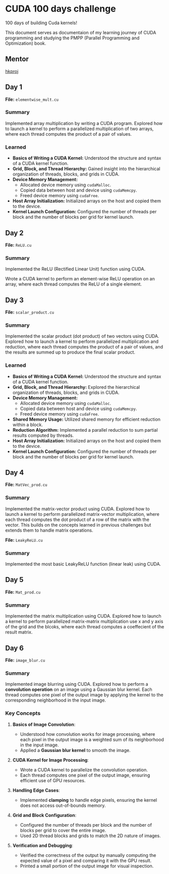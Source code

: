 # CUDA 100 days challenge
100 days of building Cuda kernels!

This document serves as documentaion of my learning journey of CUDA programming and studying the PMPP (Parallel Programming and Optimization) book.

## Mentor
[hkproj](https://github.com/hkproj/)

## Day 1
**File:** `elementwise_mult.cu`

### Summary
Implemented array multiplication by writing a CUDA program. Explored how to launch a kernel to perform a parallelized multiplication of two arrays, where each thread computes the product of a pair of values.

### Learned
- **Basics of Writing a CUDA Kernel:** Understood the structure and syntax of a CUDA kernel function.
- **Grid, Block, and Thread Hierarchy:** Gained insight into the hierarchical organization of threads, blocks, and grids in CUDA.
- **Device Memory Management:**
  - Allocated device memory using `cudaMalloc`.
  - Copied data between host and device using `cudaMemcpy`.
  - Freed device memory using `cudaFree`.
- **Host Array Initialization:** Initialized arrays on the host and copied them to the device.
- **Kernel Launch Configuration:** Configured the number of threads per block and the number of blocks per grid for kernel launch.

## Day 2
**File:** `ReLU.cu`

### Summary
Implemented the ReLU (Rectified Linear Unit) function using CUDA.

Wrote a CUDA kernel to perform an element-wise ReLU operation on an array, where each thread computes the ReLU of a single element.


## Day 3

**File:** `scalar_product.cu`


### Summary
Implemented the scalar product (dot product) of two vectors using CUDA. Explored how to launch a kernel to perform parallelized multiplication and reduction, where each thread computes the product of a pair of values, and the results are summed up to produce the final scalar product.


### Learned
- **Basics of Writing a CUDA Kernel:** Understood the structure and syntax of a CUDA kernel function.
- **Grid, Block, and Thread Hierarchy:** Explored the hierarchical organization of threads, blocks, and grids in CUDA.
- **Device Memory Management:**
  - Allocated device memory using `cudaMalloc`.
  - Copied data between host and device using `cudaMemcpy`.
  - Freed device memory using `cudaFree`.
- **Shared Memory Usage:** Utilized shared memory for efficient reduction within a block.
- **Reduction Algorithm:** Implemented a parallel reduction to sum partial results computed by threads.
- **Host Array Initialization:** Initialized arrays on the host and copied them to the device.
- **Kernel Launch Configuration:** Configured the number of threads per block and the number of blocks per grid for kernel launch.


## Day 4

**File:** `MatVec_prod.cu`


### **Summary**
Implemented the matrix-vector product using CUDA. Explored how to launch a kernel to perform parallelized matrix-vector multiplication, where each thread computes the dot product of a row of the matrix with the vector. This builds on the concepts learned in previous challenges but extends them to handle matrix operations.

**File:** `LeakyReLU.cu`


### **Summary**
Implemented the most basic LeakyReLU function (linear leak) using CUDA.


## Day 5

**File:** `Mat_prod.cu`


### **Summary**
Implemented the matrix multiplication using CUDA. Explored how to launch a kernel to perform parallelized matrix-matrix multiplication use x and y axis of the grid and the blcoks, where each thread computes a coeffecient of the result matrix.



## Day 6 

**File:** `image_blur.cu`


### **Summary**
Implemented image blurring using CUDA. Explored how to perform a **convolution operation** on an image using a Gaussian blur kernel. Each thread computes one pixel of the output image by applying the kernel to the corresponding neighborhood in the input image.


### **Key Concepts**
1. **Basics of Image Convolution**:
   - Understood how convolution works for image processing, where each pixel in the output image is a weighted sum of its neighborhood in the input image.
   - Applied a **Gaussian blur kernel** to smooth the image.

2. **CUDA Kernel for Image Processing**:
   - Wrote a CUDA kernel to parallelize the convolution operation.
   - Each thread computes one pixel of the output image, ensuring efficient use of GPU resources.

3. **Handling Edge Cases**:
   - Implemented **clamping** to handle edge pixels, ensuring the kernel does not access out-of-bounds memory.

4. **Grid and Block Configuration**:
   - Configured the number of threads per block and the number of blocks per grid to cover the entire image.
   - Used 2D thread blocks and grids to match the 2D nature of images.

5. **Verification and Debugging**:
   - Verified the correctness of the output by manually computing the expected value of a pixel and comparing it with the GPU result.
   - Printed a small portion of the output image for visual inspection.


